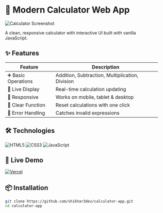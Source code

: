 # 🧮 Modern Calculator Web App

![Calculator Screenshot](./assets/images/calculator-screenshot.png)

A clean, responsive calculator with interactive UI built with vanilla JavaScript.

## ✨ Features
| Feature | Description |
|---------|-------------|
| ➕ Basic Operations | Addition, Subtraction, Multiplication, Division |
| 🎨 Live Display | Real-time calculation updating |
| 📱 Responsive | Works on mobile, tablet & desktop |
| 🔄 Clear Function | Reset calculations with one click |
| 🚫 Error Handling | Catches invalid expressions |

## 🛠️ Technologies
![HTML5](https://img.shields.io/badge/HTML5-E34F26?style=flat&logo=html5&logoColor=white)
![CSS3](https://img.shields.io/badge/CSS3-1572B6?style=flat&logo=css3&logoColor=white)
![JavaScript](https://img.shields.io/badge/JavaScript-F7DF1E?style=flat&logo=javascript&logoColor=black)

## 🚀 Live Demo
[![Vercel](https://img.shields.io/badge/Vercel-000000?style=for-the-badge&logo=vercel&logoColor=white)](https://calculator-app-swart.vercel.app)

## 📦 Installation
```bash
git clone https://github.com/shikhar3dev/calculator-app.git
cd calculator-app
